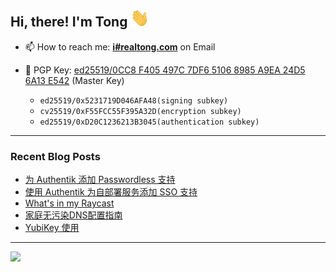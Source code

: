 ## Hi, there! I'm Tong <img src="https://raw.githubusercontent.com/realtong/realtong/main/wave.gif" width="30px">


- 📫 How to reach me: **[i#realtong.com](mailto:i@realtong.com)** on Email
- 🔑 PGP Key: [ed25519/0CC8 F405 497C 7DF6 5106 8985 A9EA 24D5 6A13 E542](https://github.com/RealTong.gpg) (Master Key)
  
  - `ed25519/0x5231719D046AFA48(signing subkey)`
  - `cv25519/0xF55FCC55F395A32D(encryption subkey)`
  - `ed25519/0xD20C1236213B3045(authentication subkey)`
---
### Recent Blog Posts
<!-- BLOG-POST-LIST:START -->
- [为 Authentik 添加 Passwordless 支持](https://www.realtong.cn/posts/authentik-passwordless/)
- [使用 Authentik 为自部署服务添加 SSO 支持](https://www.realtong.cn/posts/authentik-sso/)
- [What&#39;s in my Raycast](https://www.realtong.cn/posts/what-s-in-my-raycast/)
- [家庭无污染DNS配置指南](https://www.realtong.cn/posts/dns-configuration/)
- [YubiKey 使用](https://www.realtong.cn/posts/yubikey-guide/)
<!-- BLOG-POST-LIST:END -->

---
![](https://pixel-profile.vercel.app/api/github-stats?username=RealTong&screen_effect=true&background=linear-gradient(to%20bottom%20right%2C%20%232aeeff%2C%20%235580eb))
